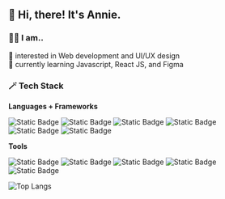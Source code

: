 ## 👋 Hi, there! It's Annie.

### 👩‍💻 I am..
👀 interested in Web development and UI/UX design<br>
🌱 currently learning Javascript, React JS, and Figma

### 🪄 Tech Stack
**Languages + Frameworks**

![Static Badge](https://img.shields.io/badge/HTML5-E34F26?style=for-the-badge&logo=html5&logoColor=white)
![Static Badge](https://img.shields.io/badge/css3-1572B6?style=for-the-badge&logo=css3&logoColor=white)
![Static Badge](https://img.shields.io/badge/javascript-%23F7DF1E?style=for-the-badge&logo=javascript&logoColor=black)
![Static Badge](https://img.shields.io/badge/bootstrap-%237952B3?style=for-the-badge&logo=bootstrap&logoColor=white)
![Static Badge](https://img.shields.io/badge/sass-%23CC6699?style=for-the-badge&logo=sass&logoColor=white)
![Static Badge](https://img.shields.io/badge/react-%2361DAFB?style=for-the-badge&logo=react&logoColor=black)

**Tools**

![Static Badge](https://img.shields.io/badge/VS%20Code-%23007ACC?style=for-the-badge&logo=visualstudiocode&logoColor=white)
![Static Badge](https://img.shields.io/badge/Git-%23FF6666?style=for-the-badge&logo=git&logoColor=white)
![Static Badge](https://img.shields.io/badge/adobephotoshop-%2383B81A?style=for-the-badge&logo=adobephotoshop&logoColor=white)
![Static Badge](https://img.shields.io/badge/adobeillustrator-%23FF9A00?style=for-the-badge&logo=adobephotoshop&logoColor=white)
![Static Badge](https://img.shields.io/badge/figma-%23F24E1E?style=for-the-badge&logo=figma&logoColor=white)

![Top Langs](https://github-readme-stats.vercel.app/api/top-langs/?username=anniekang-dev&hide_progress=true)
